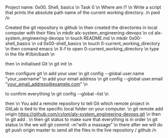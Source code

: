 Project name: 
0x00. Shell, basics \n
Task 0 \n
Where am I? \n
Write a script that prints the absolute path name of the current working directory. /n
pwd /n

Created the git repository in github \n
then created the directories in local computer with their files \n
mkdir alx-system_engineering-devops \n
cd alx-system_engineering-devops \n
touch README.md \n
mkdir 0x00-shell_basics \n
cd 0x00-shell_basics \n
touch 0-current_working_directory \n
then comand emacs \n 
X-f to open  0-current_working_directory \n
type in the file  #!/bin/bash \n


then \n
initialised Git \n
git init \n

then configure git \n
add your user \n
git config --global user.name "your_username" \n
add your email address \n
git config --global user.email "your_email_address@example.com" \n

to confirm everything \n
git config --global –list \n

then \n 
You add a remote repository to tell Git which remote project in GitLab is tied to the specific local folder on your computer.  \n
git remote add origin https://github.com/cylonj/alx-system_engineering-devops.git \n
then \n
git add . \n
then git status to make sure that everything is in order \n
git status \n
the we will git commit -m”with  a massage” \n
there after we will do git push origin master to send all the files in the live repository / github /n



